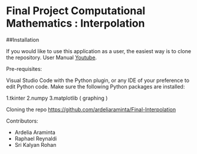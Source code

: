 # Final Project Computational Mathematics : Interpolation

##Installation 

If you would like to use this application as a user, the easiest way is to clone the repository. 
User Manual [Youtube](https://www.youtube.com/watch?v=YLkTs2W409U).

Pre-requisites:

Visual Studio Code with the Python plugin, or any IDE of your preference to edit Python code.
Make sure the following Python packages are installed:

1.tkinter
2.numpy
3.matplotlib ( graphing ) 

Cloning the repo https://github.com/ardeliaraminta/Final-Interpolation


Contributors:

- Ardelia Araminta
- Raphael Reynaldi
- Sri Kalyan Rohan
